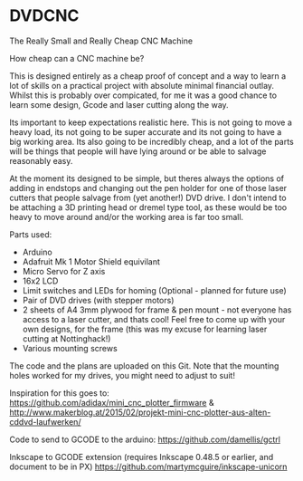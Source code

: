 # DVDCNC
The Really Small and Really Cheap CNC Machine

How cheap can a CNC machine be?

This is designed entirely as a cheap proof of concept and a way to learn a lot of skills on a practical project with absolute minimal financial outlay. Whilst this is probably over compicated, for me it was a good chance to learn some design, Gcode and laser cutting along the way.

Its important to keep expectations realistic here. This is not going to move a heavy load, its not going to be super accurate and its not going to have a big working area. Its also going to be incredibly cheap, and a lot of the parts will be things that people will have lying around or be able to salvage reasonably easy.

At the moment its designed to be simple, but theres always the options of adding in endstops and changing out the pen holder for one of those laser cutters that people salvage from (yet another!) DVD drive. I don't intend to be attaching a 3D printing head or dremel type tool, as these would be too heavy to move around and/or the working area is far too small.

Parts used:
-	Arduino 
-	Adafruit Mk 1 Motor Shield equivilant	
-	Micro Servo for Z axis 			
-	16x2 LCD 	
-	Limit switches and LEDs for homing (Optional - planned for future use)	
-	Pair of DVD drives (with stepper motors)	
-	2 sheets of A4 3mm plywood for frame & pen mount - not everyone has access to a laser cutter, and thats cool! Feel free to come up with your own designs, for the frame (this was my excuse for learning laser cutting at Nottinghack!) 				
-	Various mounting screws

The code and the plans are uploaded on this Git. Note that the mounting holes worked for my drives, you might need to adjust to suit!

Inspiration for this goes to: https://github.com/adidax/mini_cnc_plotter_firmware & http://www.makerblog.at/2015/02/projekt-mini-cnc-plotter-aus-alten-cddvd-laufwerken/

Code to send to GCODE to the arduino: https://github.com/damellis/gctrl

Inkscape to GCODE extension (requires Inkscape 0.48.5 or earlier, and document to be in PX) https://github.com/martymcguire/inkscape-unicorn
